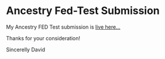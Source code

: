 Ancestry Fed-Test Submission
============================

My Ancestry FED Test submission is [live here...](http://www.davidrandell.com/playground/fedtest)

Thanks for your consideration!

Sincerelly
David
